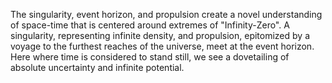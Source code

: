 
The singularity, event horizon, and propulsion create a novel understanding of space-time that is centered around extremes of "Infinity-Zero". A singularity, representing infinite density, and propulsion, epitomized by a voyage to the furthest reaches of the universe, meet at the event horizon. Here where time is considered to stand still, we see a dovetailing of absolute uncertainty and infinite potential.

